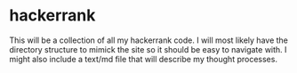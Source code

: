 # hackerrank
This will be a collection of all my hackerrank code. I will most likely have the directory structure to mimick the site so it should be easy to navigate with. I might also include a text/md file that will describe my thought processes.
